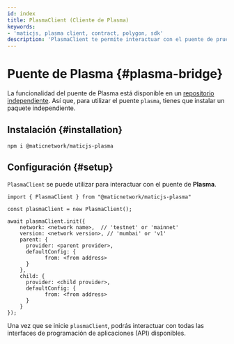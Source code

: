 ```yaml
---
id: index
title: PlasmaClient (Cliente de Plasma)
keywords:
- 'maticjs, plasma client, contract, polygon, sdk'
description: 'PlasmaClient te permite interactuar con el puente de prueba de participación (POS).'
---
```


# Puente de Plasma {#plasma-bridge}

La funcionalidad del puente de Plasma está disponible en un [repositorio independiente](https://github.com/maticnetwork/maticjs-plasma). Así que, para utilizar el puente `plasma`, tienes que instalar un paquete independiente.

## Instalación {#installation}

```
npm i @maticnetwork/maticjs-plasma
```

## Configuración {#setup}

`PlasmaClient` se puede utilizar para interactuar con el puente de **Plasma**.

```
import { PlasmaClient } from "@maticnetwork/maticjs-plasma"

const plasmaClient = new PlasmaClient();

await plasmaClient.init({
    network: <network name>,  // 'testnet' or 'mainnet'
    version: <network version>, // 'mumbai' or 'v1'
    parent: {
      provider: <parent provider>,
      defaultConfig: {
            from: <from address>
      }
    },
    child: {
      provider: <child provider>,
      defaultConfig: {
            from: <from address>
      }
    }
});

```

Una vez que se inicie `plasmaClient`, podrás interactuar con todas las interfaces de programación de aplicaciones (API) disponibles.
